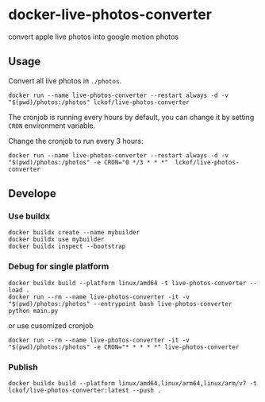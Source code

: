 # docker-live-photos-converter
convert apple live photos into google motion photos

## Usage

Convert all live photos in `./photos`.
```shell
docker run --name live-photos-converter --restart always -d -v "$(pwd)/photos:/photos" lckof/live-photos-converter
```

The cronjob is running every hours by default, you can change it by setting `CRON` environment variable.

Change the cronjob to run every 3 hours:
```shell
docker run --name live-photos-converter --restart always -d -v "$(pwd)/photos:/photos" -e CRON="0 */3 * * *"  lckof/live-photos-converter
```

## Develope

### Use buildx
```shell
docker buildx create --name mybuilder
docker buildx use mybuilder
docker buildx inspect --bootstrap
```

### Debug for single platform
```shell
docker buildx build --platform linux/amd64 -t live-photos-converter --load .
docker run --rm --name live-photos-converter -it -v "$(pwd)/photos:/photos" --entrypoint bash live-photos-converter
python main.py
```

or use cusomized cronjob
```shell
docker run --rm --name live-photos-converter -it -v "$(pwd)/photos:/photos" -e CRON="* * * * *" live-photos-converter
```

### Publish

```shell
docker buildx build --platform linux/amd64,linux/arm64,linux/arm/v7 -t lckof/live-photos-converter:latest --push .
```
